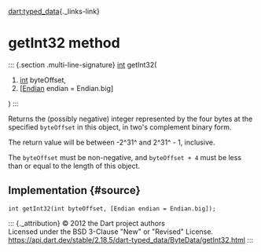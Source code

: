 [dart:typed\_data](../../dart-typed_data/dart-typed_data-library){._links-link}

getInt32 method
===============

::: {.section .multi-line-signature}
[int](../../dart-core/int-class) getInt32(

1.  [int](../../dart-core/int-class) byteOffset,
2.  \[[Endian](../endian-class) endian = Endian.big\]

)
:::

Returns the (possibly negative) integer represented by the four bytes at
the specified `byteOffset` in this object, in two\'s complement binary
form.

The return value will be between -2^31^ and 2^31^ - 1, inclusive.

The `byteOffset` must be non-negative, and `byteOffset + 4` must be less
than or equal to the length of this object.

Implementation {#source}
--------------

``` {.language-dart data-language="dart"}
int getInt32(int byteOffset, [Endian endian = Endian.big]);
```

::: {._attribution}
© 2012 the Dart project authors\
Licensed under the BSD 3-Clause \"New\" or \"Revised\" License.\
<https://api.dart.dev/stable/2.18.5/dart-typed_data/ByteData/getInt32.html>
:::
